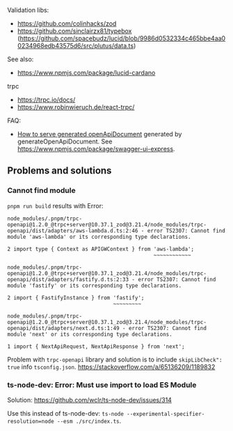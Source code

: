 Validation libs:
- https://github.com/colinhacks/zod
- https://github.com/sinclairzx81/typebox (https://github.com/spacebudz/lucid/blob/9986d0532334c465bbe4aa00234968edb43575d6/src/plutus/data.ts)

See also:
- https://www.npmjs.com/package/lucid-cardano

trpc
- https://trpc.io/docs/
- https://www.robinwieruch.de/react-trpc/


FAQ:
- [How to serve generated openApiDocument](https://github.com/prosepilot/trpc-openapi/issues/300) generated by generateOpenApiDocument. See https://www.npmjs.com/package/swagger-ui-express.

## Problems and solutions

### Cannot find module

`pnpm run build` results with Error:

```
node_modules/.pnpm/trpc-openapi@1.2.0_@trpc+server@10.37.1_zod@3.21.4/node_modules/trpc-openapi/dist/adapters/aws-lambda.d.ts:2:46 - error TS2307: Cannot find module 'aws-lambda' or its corresponding type declarations.

2 import type { Context as APIGWContext } from 'aws-lambda';
                                               ~~~~~~~~~~~~

node_modules/.pnpm/trpc-openapi@1.2.0_@trpc+server@10.37.1_zod@3.21.4/node_modules/trpc-openapi/dist/adapters/fastify.d.ts:2:33 - error TS2307: Cannot find module 'fastify' or its corresponding type declarations.

2 import { FastifyInstance } from 'fastify';
                                  ~~~~~~~~~

node_modules/.pnpm/trpc-openapi@1.2.0_@trpc+server@10.37.1_zod@3.21.4/node_modules/trpc-openapi/dist/adapters/next.d.ts:1:49 - error TS2307: Cannot find module 'next' or its corresponding type declarations.

1 import { NextApiRequest, NextApiResponse } from 'next';
```

Problem with `trpc-openapi` library and solution is to include `skipLibCheck": true` info `tsconfig.json`. https://stackoverflow.com/a/65136209/1189832

### ts-node-dev: Error: Must use import to load ES Module

Solution: https://github.com/wclr/ts-node-dev/issues/314

Use this instead of ts-node-dev: `ts-node --experimental-specifier-resolution=node --esm ./src/index.ts`.
